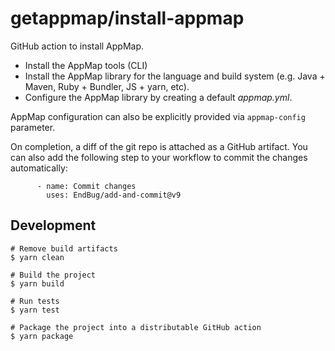 # getappmap/install-appmap

GitHub action to install AppMap.

- Install the AppMap tools (CLI)
- Install the AppMap library for the language and build system (e.g. Java + Maven, Ruby + Bundler,
  JS + yarn, etc).
- Configure the AppMap library by creating a default _appmap.yml_.

AppMap configuration can also be explicitly provided via `appmap-config` parameter.

On completion, a diff of the git repo is attached as a GitHub artifact. You can also add the
following step to your workflow to commit the changes automatically:

```
      - name: Commit changes
        uses: EndBug/add-and-commit@v9
```

## Development

```
# Remove build artifacts
$ yarn clean

# Build the project
$ yarn build

# Run tests
$ yarn test

# Package the project into a distributable GitHub action
$ yarn package
```
